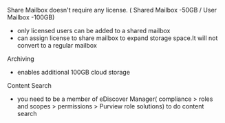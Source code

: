 Share Mailbox doesn't require any license. ( Shared Mailbox -50GB / User Mailbox -100GB)
  - only licensed users can be added to a shared mailbox
  - can assign license to share mailbox to expand storage space.It will not convert to a regular mailbox

Archiving
  - enables additional 100GB cloud storage

Content Search
  - you need to be a member of eDiscover Manager( compliance > roles and scopes > permissions > Purview role solutions) to do content search
